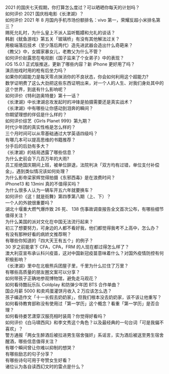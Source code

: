 2021 的国庆七天假期，你打算怎么度过？可以晒晒你每天的计划吗？  
如何评价 2021 国庆档电影《长津湖》？  
如何评价 2021 年 8 月国内手机市场份额排名：vivo 第一，荣耀反超小米排名第三？  
赐死允礼时，为什么皇上不派人监听甄嬛和允礼的谈话？  
韩剧《鱿鱼游戏》第五关「玻璃桥」有没有其他解法过关？  
用极端落后技术（至少落后两代）造先进武器会造出什么奇葩来？  
《教父》中，女婿家暴女儿，老教父为什么不管？  
如何评价赵露思在电视剧《国子监来了个女弟子》中的表现？  
iOS 15.0.1 正式版推送，更新了哪些内容？新 iPhone 更好用了吗？  
演员拍戏时用的枪有后坐力吗？  
如果你的超能力是每天零点抹消你的不良状态，你会如何利用这个超能力?  
数学证明费了这么大劲把这些东西证明出来，对一个人的人生、对我们身处其中的这个世界，到底有什么影响呢？  
如何评价《特利迦奥特曼》第十一话？  
《长津湖》中长津湖总攻发起时的冲锋是拍摄需要还是真实战术？  
《长津湖》中有哪些让你感动到泪奔的瞬间？  
你期望理想的伴侣是什么样的？  
如何评价综艺《Girls Planet 999》第九期？  
时代少年团的真实性格是怎么样的？  
三个月时间可以从零基础通过大学英语四级吗？  
有哪几本可以提高思维的书籍推荐？  
分手后的后劲有多大？  
《长津湖》的结局透露了哪些信息？  
为什么史前会下几百万年的大雨?  
员工拒绝国庆期间上班，被单位辞退，法院判决「双方均有过错，单位支付补偿金」，遇到类似情况该如何处理？  
为什么影帝梁家辉觉得拍摄《东邪西毒》是在浪费时间？  
iPhone13 和 13mini 真的不值得买吗？  
为什么很多人认为一辆车开五六年就要换车？  
如何评价《这！就是街舞》第四季第八期（上、下）？  
一个人的外貌很重要吗？  
湖北十堰重大燃气爆炸致 26 死、 138 伤事故调查报告全文首次公布，有哪些细节值得关注？  
为什么美国的派对文化在中国无法流行起来？  
初三了想要努力，可身边的人都不看好我，他们都觉得我考不上高中，怎么办？  
有没有那种好看的病娇文推荐啊？  
有哪些你知道的「四大天王有五个」的例子？  
30 岁之前能拿下 CFA，CPA，FRM 的人现在都过得怎么样了？  
澳大利亚宣布承认科兴疫苗，这对中国新冠疫苗意味着什么？对国外疫情防控有何积极影响？  
《长津湖》里中在北极熊兵团屋子里，千里为什么拦住了万里？  
有哪些高质量的朋友圈文案可以分享？  
如何带孩子正确地参观博物馆，避免走马观花？  
如何看待酷玩乐队 Coldplay 和防弹少年团 BTS 合作单曲？  
国企月薪  5000 和卖鸡蛋灌饼月收入 2 万应该怎么选？  
孩子编造作文「十一长假去奶奶家」，但我们根本没去奶奶家，该不该让他重写？  
如何看待教育部称没有使用过「第一学历」这个概念？看重「第一学历」是否合理？  
如何看待娄艺潇穿汉服亮相时装周？你觉得好看吗？  
如何评价《白马啸西风》和李文秀这个角色？以及最经典的一句台词「可是我偏不喜欢」？  
警方通报「两女生醉酒后被拉进男生宿舍强奸」系谣言，实为酒后被送至男生宿舍醒酒，哪些信息值得关注？  
有哪个瞬间曾让你难以抑制的想哭？  
有哪些励志的句子分享？  
有哪些诗句可用于夸赞女生好看？  
诸位认为各自读西幻文时的雷点是什么？  
